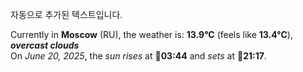 
자동으로 추가된 텍스트입니다.

<!--START_SECTION:weather:moscow-->
Currently in **Moscow** (RU), the weather is: **13.9°C** (feels like **13.4°C**), ***overcast clouds***<br/>
On *June 20, 2025*, the *sun rises* at 🌅**03:44** and *sets* at 🌇**21:17**.
<!--END_SECTION:weather-->
